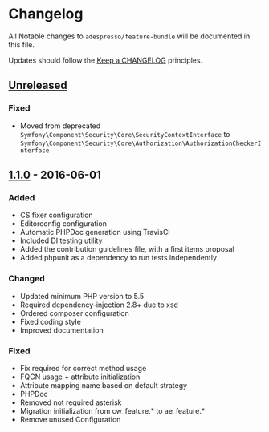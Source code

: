 # Changelog

All Notable changes to `adespresso/feature-bundle` will be documented in this file.

Updates should follow the [Keep a CHANGELOG](http://keepachangelog.com/) principles.

## [Unreleased]
### Fixed

  * Moved from deprecated `Symfony\Component\Security\Core\SecurityContextInterface` to `Symfony\Component\Security\Core\Authorization\AuthorizationCheckerInterface`

## [1.1.0] - 2016-06-01
### Added

  * CS fixer configuration
  * Editorconfig configuration
  * Automatic PHPDoc generation using TravisCI
  * Included DI testing utility
  * Added the contribution guidelines file, with a first items proposal
  * Added phpunit as a dependency to run tests independently

### Changed

  * Updated minimum PHP version to 5.5
  * Required dependency-injection 2.8+ due to xsd
  * Ordered composer configuration
  * Fixed coding style
  * Improved documentation

### Fixed
  * Fix required for correct method usage
  * FQCN usage + attribute initialization
  * Attribute mapping name based on default strategy
  * PHPDoc
  * Removed not required asterisk
  * Migration initialization from cw_feature.* to ae_feature.*
  * Remove unused Configuration

[Unreleased]: https://github.com/olivierlacan/keep-a-changelog/compare/1.1.0...HEAD
[1.1.0]: https://github.com/olivierlacan/keep-a-changelog/compare/1.0.0...1.1.0
